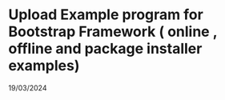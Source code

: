 # Upload Example program for  Bootstrap Framework ( online , offline and package installer examples)
19/03/2024
